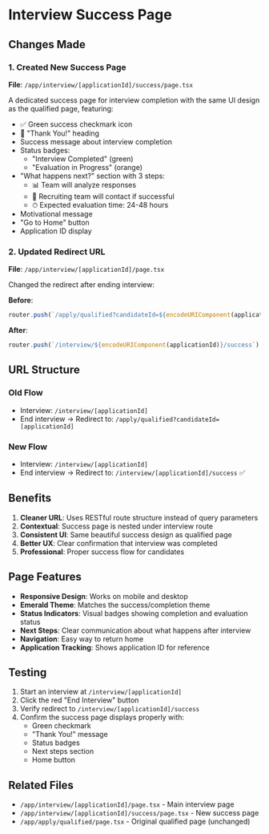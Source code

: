 # Interview Success Page

## Changes Made

### 1. Created New Success Page
**File**: `/app/interview/[applicationId]/success/page.tsx`

A dedicated success page for interview completion with the same UI design as the qualified page, featuring:
- ✅ Green success checkmark icon
- 🎉 "Thank You!" heading
- Success message about interview completion
- Status badges:
  - "Interview Completed" (green)
  - "Evaluation in Progress" (orange)
- "What happens next?" section with 3 steps:
  - 📊 Team will analyze responses
  - 🤝 Recruiting team will contact if successful
  - ⏱ Expected evaluation time: 24-48 hours
- Motivational message
- "Go to Home" button
- Application ID display

### 2. Updated Redirect URL
**File**: `/app/interview/[applicationId]/page.tsx`

Changed the redirect after ending interview:

**Before**:
```typescript
router.push(`/apply/qualified?candidateId=${encodeURIComponent(applicationId)}`)
```

**After**:
```typescript
router.push(`/interview/${encodeURIComponent(applicationId)}/success`)
```

## URL Structure

### Old Flow
- Interview: `/interview/[applicationId]`
- End interview → Redirect to: `/apply/qualified?candidateId=[applicationId]`

### New Flow
- Interview: `/interview/[applicationId]`
- End interview → Redirect to: `/interview/[applicationId]/success` ✅

## Benefits

1. **Cleaner URL**: Uses RESTful route structure instead of query parameters
2. **Contextual**: Success page is nested under interview route
3. **Consistent UI**: Same beautiful success design as qualified page
4. **Better UX**: Clear confirmation that interview was completed
5. **Professional**: Proper success flow for candidates

## Page Features

- **Responsive Design**: Works on mobile and desktop
- **Emerald Theme**: Matches the success/completion theme
- **Status Indicators**: Visual badges showing completion and evaluation status
- **Next Steps**: Clear communication about what happens after interview
- **Navigation**: Easy way to return home
- **Application Tracking**: Shows application ID for reference

## Testing

1. Start an interview at `/interview/[applicationId]`
2. Click the red "End Interview" button
3. Verify redirect to `/interview/[applicationId]/success`
4. Confirm the success page displays properly with:
   - Green checkmark
   - "Thank You!" message
   - Status badges
   - Next steps section
   - Home button

## Related Files

- `/app/interview/[applicationId]/page.tsx` - Main interview page
- `/app/interview/[applicationId]/success/page.tsx` - New success page
- `/app/apply/qualified/page.tsx` - Original qualified page (unchanged)
